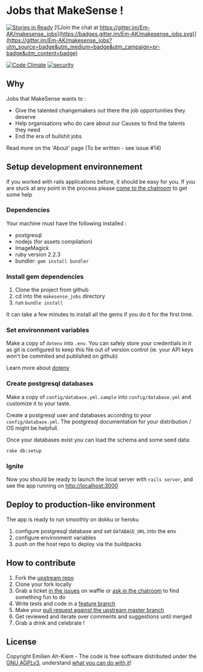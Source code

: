 # Jobs that MakeSense !

[![Stories in Ready](https://badge.waffle.io/Em-AK/makesense_jobs.png?label=ready&title=Ready)](https://waffle.io/Em-AK/makesense_jobs)
[![Join the chat at https://gitter.im/Em-AK/makesense_jobs](https://badges.gitter.im/Em-AK/makesense_jobs.svg)](https://gitter.im/Em-AK/makesense_jobs?utm_source=badge&utm_medium=badge&utm_campaign=pr-badge&utm_content=badge)

[![Code Climate](https://codeclimate.com/github/Em-AK/makesense_jobs/badges/gpa.svg)](https://codeclimate.com/github/Em-AK/makesense_jobs)
[![security](https://hakiri.io/github/Em-AK/makesense_jobs/master.svg)](https://hakiri.io/github/Em-AK/makesense_jobs/master)

## Why

Jobs that MakeSense wants to :

* Give the talented changemakers out there the job opportunities they deserve
* Help organisations who do care about our Causes to find the talents they need
* End the era of bullshit jobs

Read more on the 'About' page (To be written - see issue #14)

## Setup development environnement

If you worked with rails applications before, it should be easy for you. If you are
stuck at any point in the process please [come to the chatroom](https://gitter.im/Em-AK/makesense_jobs?utm_source=badge&utm_medium=badge&utm_campaign=pr-badge&utm_content=badge) to get some help

### Dependencies

Your machine must have the following installed :

* postgresql
* nodejs (for assets compilation)
* ImageMagick
* ruby version 2.2.3
* bundler: `gem install bundler`

### Install gem dependencies

1. Clone the project from github
2. cd into the `makesense_jobs` directory
3. run `bundle install`

It can take a few minutes to install all the gems if you do it for the first time.

### Set environnment variables

Make a copy of `dotenv` into `.env`. You can safely store your credentials in it
as git is configured to keep this file out of version control (ie. your API keys
won't be commited and published on github)

Learn more about [dotenv](https://github.com/bkeepers/dotenv)

### Create postgresql databases

Make a copy of `config/database.yml.sample` into `config/database.yml` and customize
it to your taste.

Create a postgresql user and databases according to your `config/database.yml`.
The postgresql documentation for your distribution / OS might be helpfull.

Once your databases exist you can load the schema and some seed data:

```
rake db:setup
```

### Ignite

Now you should be ready to launch the local server with `rails server`, and see
the app running on <http://localhost:3000>

## Deploy to production-like environment

The app is ready to run smoothly on dokku or heroku

1. configure postgresql database and set `DATABASE_URL` into the env
2. configure environment variables
3. push on the host repo to deploy via the buildpacks

## How to contribute

1. Fork the [upstream repo](https://github.com/Em-AK/makesense_jobs)
2. Clone your fork locally
3. Grab a ticket [in the issues](https://waffle.io/Em-AK/makesense_jobs) on waffle
or [ask in the
chatroom](https://gitter.im/Em-AK/makesense_jobs?utm_source=badge&utm_medium=badge&utm_campaign=pr-badge&utm_content=badge) to find something fun to do
4. Write tests and code in a [feature
   branch](https://www.atlassian.com/git/tutorials/comparing-workflows/feature-branch-workflow)
5. Make your [pull request against the upstream master
   branch](https://github.com/Em-AK/makesense_jobs/pull/new/master)
6. Get reviewed and iterate over comments and suggestions until merged
7. Grab a drink and celebrate !

## License

Copyright Emilien Ah-Kiem - The code is free software distributed under the [GNU
AGPLv3](https://github.com/Em-AK/makesense_jobs/blob/master/LICENSE),
understand [what you can do with it](http://choosealicense.com/licenses/agpl-3.0/)!

